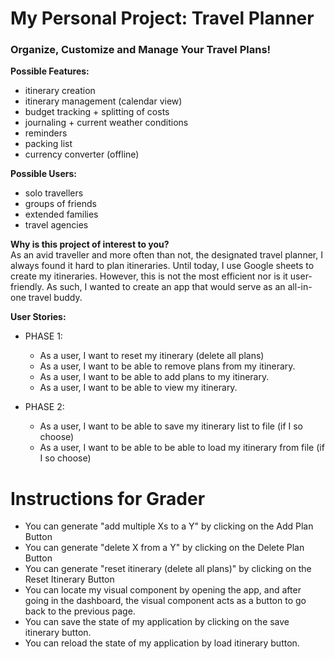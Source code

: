 # My Personal Project: Travel Planner
### Organize, Customize and Manage Your Travel Plans!

**Possible Features:**  
- itinerary creation
- itinerary management (calendar view)
- budget tracking + splitting of costs
- journaling + current weather conditions
- reminders 
- packing list
- currency converter (offline)

**Possible Users:**
- solo travellers
- groups of friends
- extended families
- travel agencies

**Why is this project of interest to you?**  
As an avid traveller and more often than not, the 
designated travel planner, I always found it 
hard to plan itineraries. Until today, I use Google 
sheets to create my itineraries. However, this is not
the most efficient nor is it user-friendly.
As such, I wanted to create an app that would 
serve as an all-in-one travel buddy. 

**User Stories:**
- PHASE 1:
  - As a user, I want to reset my itinerary (delete all plans)
  - As a user, I want to be able to remove plans from my itinerary.
  - As a user, I want to be able to add plans to my itinerary.
  - As a user, I want to be able to view my itinerary.
  
- PHASE 2:
  - As a user, I want to be able to save my itinerary list to file (if I so choose)
  - As a user, I want to be able to be able to load my itinerary from file (if I so choose)

# Instructions for Grader

- You can generate "add multiple Xs to a Y" by clicking on the Add Plan Button
- You can generate "delete X from a Y" by clicking on the Delete Plan Button
- You can generate "reset itinerary (delete all plans)" by clicking on the Reset Itinerary Button
- You can locate my visual component by opening the app, and after going in the dashboard, 
  the visual component acts as a button to go back to the previous page.
- You can save the state of my application by clicking on the save itinerary button.
- You can reload the state of my application by load itinerary button.